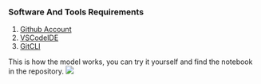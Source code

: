 ### Software And Tools Requirements

1. [Github Account](https://github.com)
2. [VSCodeIDE](https://code.visualstudio.com/)
3. [GitCLI](https://git-scm.com/book/en/v2/Getting-Started-The-Command-Line)


This is how the model works, you can try it yourself and find the notebook in the repository.
![](https://github.com/Lak2k1/spampred/blob/main/ezgif-1-6c3fe464d7.gif)

